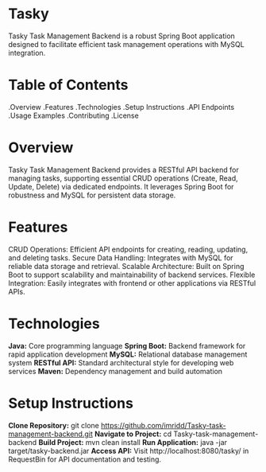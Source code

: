# Tasky
   Tasky Task Management Backend is a robust Spring Boot application designed to facilitate efficient task management operations with MySQL integration.
# Table of Contents
   .Overview
   .Features
   .Technologies
   .Setup Instructions
   .API Endpoints
   .Usage Examples
   .Contributing
   .License
# Overview
   Tasky Task Management Backend provides a RESTful API backend for managing tasks, supporting essential CRUD operations (Create, Read, Update, Delete) via dedicated endpoints. 
   It leverages Spring Boot for robustness and MySQL for persistent data storage.
# Features
   CRUD Operations: Efficient API endpoints for creating, reading, updating, and deleting tasks.
   Secure Data Handling: Integrates with MySQL for reliable data storage and retrieval.
   Scalable Architecture: Built on Spring Boot to support scalability and maintainability of backend services.
   Flexible Integration: Easily integrates with frontend or other applications via RESTful APIs.
# Technologies
  **Java:** Core programming language
  **Spring Boot:** Backend framework for rapid application development
  **MySQL:** Relational database management system
  **RESTful API:** Standard architectural style for developing web services
  **Maven:** Dependency management and build automation
# Setup Instructions
  **Clone Repository:** git clone https://github.com/imridd/Tasky-task-management-backend.git
  **Navigate to Project:** cd Tasky-task-management-backend
  **Build Project:** mvn clean install
  **Run Application:** java -jar target/tasky-backend.jar
  **Access API:** Visit http://localhost:8080/tasky/ in RequestBin for API documentation and testing.


